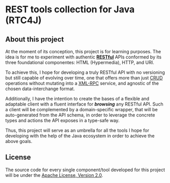 # REST tools collection for Java (RTC4J)

## About this project

At the moment of its conception, this project is for learning purposes. The
idea is for me to experiment with authentic
[**RESTful**](https://www.ics.uci.edu/~fielding/pubs/dissertation/rest_arch_style.htm)
APIs conformed by its three foundational componentes: HTML (Hypermedia), HTTP,
and URI.

To achieve this, I hope for developing a truly RESTful API with no versioning
but still capable of evolving over time, one that offers more than just
[CRUD](https://en.wikipedia.org/wiki/Create,_read,_update_and_delete)
operations without mutating into a
[XML-RPC](https://en.wikipedia.org/wiki/XML-RPC) service, and agnostic of the
chosen data-interchange format.

Additionally, I have the intention to create the bases of a flexible and
adaptable client with a fluent interface for **_browsing_** any RESTful API.
Such a client will be complemented by a domain-specific wrapper, that will be
auto-generated from the API schema, in order to leverage the concrete types and
actions the API exposes in a type-safe way.

Thus, this project will serve as an umbrella for all the tools I hope for
developing with the help of the Java ecosystem in order to achieve the above
goals.

## License

The source code for every single component/tool developed for this project will
be under the [Apache License, Version
2.0](https://www.apache.org/licenses/LICENSE-2.0).
